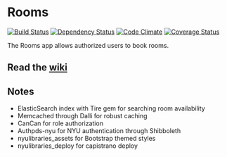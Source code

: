 # Rooms

[![Build Status](https://travis-ci.org/NYULibraries/rooms.png?branch=development)](https://travis-ci.org/NYULibraries/rooms)
[![Dependency Status](https://gemnasium.com/NYULibraries/rooms.png)](https://gemnasium.com/NYULibraries/rooms)
[![Code Climate](https://codeclimate.com/github/NYULibraries/rooms.png)](https://codeclimate.com/github/NYULibraries/rooms)
[![Coverage Status](https://coveralls.io/repos/NYULibraries/rooms/badge.png?branch=development)](https://coveralls.io/r/NYULibraries/rooms)

The Rooms app allows authorized users to book rooms.

## Read the [wiki](https://github.com/NYULibraries/rooms/wiki)

## Notes

- ElasticSearch index with Tire gem for searching room availability 
- Memcached through Dalli for robust caching
- CanCan for role authorization
- Authpds-nyu for NYU authentication through Shibboleth
- nyulibraries_assets for Bootstrap themed styles
- nyulibraries_deploy for capistrano deploy
